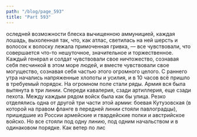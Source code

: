 ```yaml
---
path: "/blog/page_593"
title: "Part 593"
---
```


оследней возможности блеска вычищенною аммуницией, каждая лошадь, выхоленная так, что, как атлас, светилась на ней шерсть и волосок к волоску лежала примоченная гривка, — все чувствовали, что совершается что-то нешуточное, значительное и торжественное. Каждый генерал и солдат чувствовали свое ничтожество, сознавая себя песчинкой в этом море людей, и вместе чувствовали свое могущество, сознавая себя частью этого огромного целого.
С раннего утра начались напряженные хлопоты и усилия, и в 10 часов всё пришло в требуемый порядок. На огромном поле стали ряды. Армия вся была вытянута в три линии. Спереди кавалерия, сзади артиллерия, еще сзади пехота.
Между каждым рядом войск была как бы улица. Резко отделялись одна от другой три части этой армии: боевая Кутузовская (в которой на правом фланге в передней линии стояли павлоградцы), пришедшие из России армейские и гвардейские полки и австрийское войско. Но все стояли под одну линию, под одним начальством и в одинаковом порядке.
Как ветер по лис
